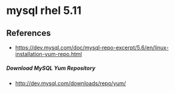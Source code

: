 # mysql rhel 5.11

## References
* https://dev.mysql.com/doc/mysql-repo-excerpt/5.6/en/linux-installation-yum-repo.html

##### Download MySQL Yum Repository
* http://dev.mysql.com/downloads/repo/yum/
